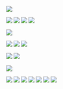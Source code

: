 ![](./photo/1.png)

![](./photo/2.png)
![](./photo/3.png)
![](./photo/4.png)
![](./photo/5.png)

![](./photo/6.png)

![](./photo/7.png)
![](./photo/8.png)
![](./photo/10.png)

![](./photo/11.png)
![](./photo/12.png)

![](./photo/13.png)

![](./photo/14.png)
![](./photo/15.png)
![](./photo/17.png)
![](./photo/18.png)
![](./photo/19.png)
![](./photo/20.png)
![](./photo/21.png)
